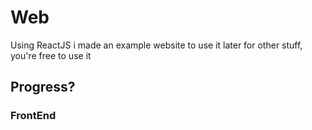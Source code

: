 # Web

Using ReactJS i made an example website to use it later for other stuff, you're free to use it

## Progress?

### FrontEnd
